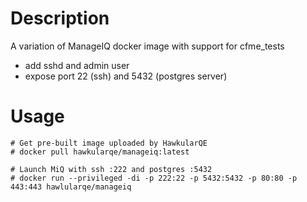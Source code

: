 # Description
A variation of ManageIQ docker image with support for cfme_tests 
- add sshd and admin user
- expose port 22 (ssh) and 5432 (postgres server)

# Usage
```
# Get pre-built image uploaded by HawkularQE
# docker pull hawkularqe/manageiq:latest

# Launch MiQ with ssh :222 and postgres :5432
# docker run --privileged -di -p 222:22 -p 5432:5432 -p 80:80 -p 443:443 hawlularqe/manageiq
```
